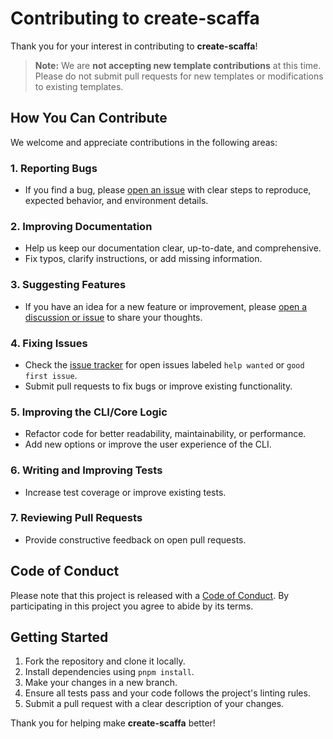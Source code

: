 # Contributing to create-scaffa

Thank you for your interest in contributing to **create-scaffa**!

> **Note:** We are **not accepting new template contributions** at this time. Please do not submit pull requests for new templates or modifications to existing templates.

## How You Can Contribute

We welcome and appreciate contributions in the following areas:

### 1. Reporting Bugs
- If you find a bug, please [open an issue](https://github.com/your-repo-url/issues) with clear steps to reproduce, expected behavior, and environment details.

### 2. Improving Documentation
- Help us keep our documentation clear, up-to-date, and comprehensive.
- Fix typos, clarify instructions, or add missing information.

### 3. Suggesting Features
- If you have an idea for a new feature or improvement, please [open a discussion or issue](https://github.com/your-repo-url/discussions) to share your thoughts.

### 4. Fixing Issues
- Check the [issue tracker](https://github.com/your-repo-url/issues) for open issues labeled `help wanted` or `good first issue`.
- Submit pull requests to fix bugs or improve existing functionality.

### 5. Improving the CLI/Core Logic
- Refactor code for better readability, maintainability, or performance.
- Add new options or improve the user experience of the CLI.

### 6. Writing and Improving Tests
- Increase test coverage or improve existing tests.

### 7. Reviewing Pull Requests
- Provide constructive feedback on open pull requests.

## Code of Conduct

Please note that this project is released with a [Code of Conduct](../../CODE_OF_CONDUCT.md). By participating in this project you agree to abide by its terms.

## Getting Started

1. Fork the repository and clone it locally.
2. Install dependencies using `pnpm install`.
3. Make your changes in a new branch.
4. Ensure all tests pass and your code follows the project's linting rules.
5. Submit a pull request with a clear description of your changes.

Thank you for helping make **create-scaffa** better!
